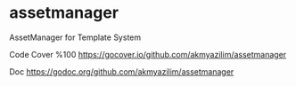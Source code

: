 # assetmanager
AssetManager for Template System

Code Cover %100 https://gocover.io/github.com/akmyazilim/assetmanager

Doc https://godoc.org/github.com/akmyazilim/assetmanager